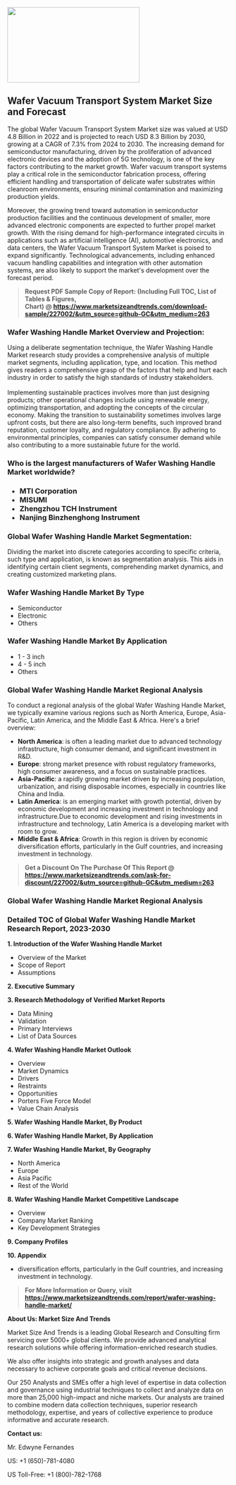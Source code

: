 <p><img class="alignnone size-medium wp-image-20088" src="https://ffe5etoiles.com/wp-content/uploads/2024/12/MST1-300x171.png" alt="" width="300" height="171" /></p><h2>Wafer Vacuum Transport System Market Size and Forecast</h2><p>The global Wafer Vacuum Transport System Market size was valued at USD 4.8 Billion in 2022 and is projected to reach USD 8.3 Billion by 2030, growing at a CAGR of 7.3% from 2024 to 2030. The increasing demand for semiconductor manufacturing, driven by the proliferation of advanced electronic devices and the adoption of 5G technology, is one of the key factors contributing to the market growth. Wafer vacuum transport systems play a critical role in the semiconductor fabrication process, offering efficient handling and transportation of delicate wafer substrates within cleanroom environments, ensuring minimal contamination and maximizing production yields.</p><p>Moreover, the growing trend toward automation in semiconductor production facilities and the continuous development of smaller, more advanced electronic components are expected to further propel market growth. With the rising demand for high-performance integrated circuits in applications such as artificial intelligence (AI), automotive electronics, and data centers, the Wafer Vacuum Transport System Market is poised to expand significantly. Technological advancements, including enhanced vacuum handling capabilities and integration with other automation systems, are also likely to support the market's development over the forecast period.</p></p><blockquote id="" class=""><strong>Request PDF Sample Copy of Report: (Including Full TOC, List of Tables &amp; Figures, Chart)&nbsp;@&nbsp;<strong><a href="https://www.marketsizeandtrends.com/download-sample/227002/&utm_source=github-GC&utm_medium=263" target="_blank">https://www.marketsizeandtrends.com/download-sample/227002/&utm_source=github-GC&utm_medium=263</a></strong></strong></blockquote><h3 id="" class="">Wafer Washing Handle Market&nbsp;Overview and Projection:</h3><p id="" class="">Using a deliberate segmentation technique, the Wafer Washing Handle Market research study provides a comprehensive analysis of multiple market segments, including application, type, and location. This method gives readers a comprehensive grasp of the factors that help and hurt each industry in order to satisfy the high standards of industry stakeholders. <br /> <br />Implementing sustainable practices involves more than just designing products; other operational changes include using renewable energy, optimizing transportation, and adopting the concepts of the circular economy. Making the transition to sustainability sometimes involves large upfront costs, but there are also long-term benefits, such improved brand reputation, customer loyalty, and regulatory compliance. By adhering to environmental principles, companies can satisfy consumer demand while also contributing to a more sustainable future for the world.</p><h3 id="" class="">Who is the largest manufacturers of&nbsp;Wafer Washing Handle Market worldwide?</h3><h3 class=""><p><ul><li>MTI Corporation </li><li> MISUMI </li><li> Zhengzhou TCH Instrument </li><li> Nanjing Binzhenghong Instrument</li></ul></p></h3><h3 id="" class="">Global&nbsp;Wafer Washing Handle Market Segmentation:</h3><p id="" class="">Dividing the market into discrete categories according to specific criteria, such type and application, is known as segmentation analysis. This aids in identifying certain client segments, comprehending market dynamics, and creating customized marketing plans.</p><h3 id="" class="">Wafer Washing Handle Market&nbsp;By Type</h3><p><p><ul><li>Semiconductor</li><li> Electronic</li><li> Others</p></li></ul></p></p><h3 id="" class="">Wafer Washing Handle Market&nbsp;By Application</h3><p class=""><p><ul><li>1 - 3 inch</li><li> 4 - 5 inch</li><li> Others</li></ul></p></p><h3 id="" class="">Global Wafer Washing Handle Market Regional Analysis</h3><p id="" class="">To conduct a regional analysis of the global Wafer Washing Handle Market, we typically examine various regions such as North America, Europe, Asia-Pacific, Latin America, and the Middle East &amp; Africa. Here's a brief overview:</p><ul><li><strong>North America</strong>: is often a leading market due to advanced technology infrastructure, high consumer demand, and significant investment in R&amp;D.</li><li><strong>Europe</strong>: strong market presence with robust regulatory frameworks, high consumer awareness, and a focus on sustainable practices.</li><li><strong>Asia-Pacific</strong>: a rapidly growing market driven by increasing population, urbanization, and rising disposable incomes, especially in countries like China and India.</li><li><strong>Latin America</strong>: is an emerging market with growth potential, driven by economic development and increasing investment in technology and infrastructure.Due to economic development and rising investments in infrastructure and technology, Latin America is a developing market with room to grow.</li><li><strong>Middle East &amp; Africa</strong>: Growth in this region is driven by economic diversification efforts, particularly in the Gulf countries, and increasing investment in technology.</li></ul><blockquote id="" class=""><strong>Get a Discount On The Purchase Of This Report @ <strong><a href="https://www.marketsizeandtrends.com/ask-for-discount/227002/&utm_source=github-GC&utm_medium=263" target="_blank">https://www.marketsizeandtrends.com/ask-for-discount/227002/&utm_source=github-GC&utm_medium=263</a></strong></strong></blockquote><h3 id="" class="">Global Wafer Washing Handle Market Regional Analysis</h3><h3 id="" class="">Detailed TOC of Global Wafer Washing Handle Market Research Report, 2023-2030</h3><p id="" class=""><strong>1. Introduction of the Wafer Washing Handle Market</strong></p><ul><li>Overview of the Market</li><li>Scope of Report</li><li>Assumptions</li></ul><p id="" class=""><strong>2. Executive Summary</strong></p><p id="" class=""><strong>3. Research Methodology of Verified Market Reports</strong></p><ul><li>Data Mining</li><li>Validation</li><li>Primary Interviews</li><li>List of Data Sources</li></ul><p id="" class=""><strong>4. Wafer Washing Handle Market Outlook</strong></p><ul><li>Overview</li><li>Market Dynamics</li><li>Drivers</li><li>Restraints</li><li>Opportunities</li><li>Porters Five Force Model</li><li>Value Chain Analysis</li></ul><p id="" class=""><strong>5. Wafer Washing Handle Market, By Product</strong></p><p id="" class=""><strong>6. Wafer Washing Handle Market, By Application</strong></p><p id="" class=""><strong>7. Wafer Washing Handle Market, By Geography</strong></p><ul><li>North America</li><li>Europe</li><li>Asia Pacific</li><li>Rest of the World</li></ul><p id="" class=""><strong>8. Wafer Washing Handle Market Competitive Landscape</strong></p><ul><li>Overview</li><li>Company Market Ranking</li><li>Key Development Strategies</li></ul><p id="" class=""><strong>9. Company Profiles</strong></p><p id="" class=""><strong>10. Appendix</strong></p><ul><li>diversification efforts, particularly in the Gulf countries, and increasing investment in technology.</li></ul><blockquote id="" class=""><strong>For More Information or Query, visit <strong><strong><a href="https://www.marketsizeandtrends.com/report/wafer-washing-handle-market/" target="_blank">https://www.marketsizeandtrends.com/report/wafer-washing-handle-market/</a></strong></strong></strong></blockquote><p id="" class=""><strong>About Us: Market Size And Trends</strong></p><p id="" class="">Market Size And Trends is a leading Global Research and Consulting firm servicing over 5000+ global clients. We provide advanced analytical research solutions while offering information-enriched research studies.</p><p id="" class="">We also offer insights into strategic and growth analyses and data necessary to achieve corporate goals and critical revenue decisions.</p><p id="" class="">Our 250 Analysts and SMEs offer a high level of expertise in data collection and governance using industrial techniques to collect and analyze data on more than 25,000 high-impact and niche markets. Our analysts are trained to combine modern data collection techniques, superior research methodology, expertise, and years of collective experience to produce informative and accurate research.</p><p id="" class=""><strong>Contact us:</strong></p><p id="" class="">Mr. Edwyne Fernandes</p><p id="" class="">US: +1 (650)-781-4080</p><p id="" class="">US Toll-Free: +1 (800)-782-1768</p>
